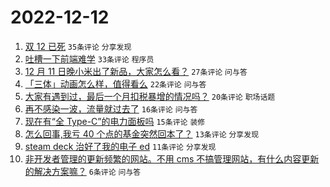 # 2022-12-12

1. [双 12 已死](https://www.v2ex.com/t/901832) `35条评论` `分享发现`
1. [吐槽一下前端难学](https://www.v2ex.com/t/901829) `33条评论` `程序员`
1. [12 月 11 日晚小米出了新品，大家怎么看？](https://www.v2ex.com/t/901826) `27条评论` `问与答`
1. [「三体」动画怎么样，值得看么](https://www.v2ex.com/t/901835) `22条评论` `问与答`
1. [大家有遇到过，最后一个月扣税暴增的情况吗？](https://www.v2ex.com/t/901840) `20条评论` `职场话题`
1. [再不感染一波，流量就过去了](https://www.v2ex.com/t/901836) `16条评论` `问与答`
1. [现在有“全 Type-C”的电力面板吗](https://www.v2ex.com/t/901827) `15条评论` `装修`
1. [怎么回事,我亏 40 个点的基金突然回本了？](https://www.v2ex.com/t/901825) `13条评论` `分享发现`
1. [steam deck 治好了我的电子 ed](https://www.v2ex.com/t/901834) `11条评论` `分享发现`
1. [非开发者管理的更新频繁的网站。不用 cms 不搞管理网站，有什么内容更新的解决方案嘛？](https://www.v2ex.com/t/901831) `6条评论` `问与答`
